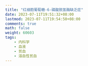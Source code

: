 ```yaml
---
title: "红细胞葡萄糖-6-磷酸脱氢酶缺乏症"
date: 2023-07-11T19:51:32+08:00
lastmod: 2023-07-11T19:54:50+08:00
comments: true
math: false
weight: 60603
tags:
    - 内科学
    - 血液
    - 贫血
    - 溶血性贫血
---
```


